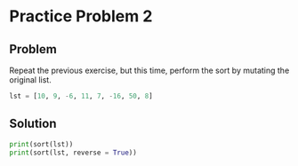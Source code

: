 # Practice Problem 2
## Problem
Repeat the previous exercise, but this time, perform the sort by mutating the original list.

```python
lst = [10, 9, -6, 11, 7, -16, 50, 8]
```

## Solution
```python
print(sort(lst))
print(sort(lst, reverse = True))
```